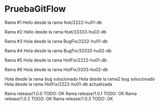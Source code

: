 # PruebaGitFlow


Rama #1
Hello desde la rama feat/2222-hu01-db

Rama #2
Hello desde la rama feat/33333-hu02-db

Rama #3
Hola desde la rama BugFix/2222-hu01-db

Rama #4
Hola desde la rama BugFix/33333-hu02-db

Rama #5
Hola desde la rama HotFix/2222-hu01-db

Rama #6
Hola desde la rama HotFix/3333-hu02-db 


Hola desde la rama bug solucionado
Hola desde la rama2 bug solucionado
Hola desde la rama HotFix/2222-hu01-db actualizada


Rama release/1.0.0 TODO: OK
Rama release/1.0.1 TODO: OK
Rama release/1.0.2 TODO: OK
Rama release/1.0.3 TODO: OK
